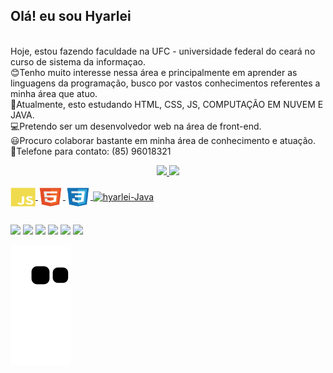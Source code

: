## Olá! eu sou Hyarlei
<br>Hoje, estou fazendo faculdade na UFC - universidade federal do ceará no curso de sistema da informaçao.
<br>😊Tenho muito interesse nessa área e principalmente em aprender as linguagens da programação, busco por vastos conhecimentos referentes a minha área que atuo.
<br>🌱Atualmente, esto estudando HTML, CSS, JS, COMPUTAÇÃO EM NUVEM E JAVA.
<br>💻Pretendo ser um desenvolvedor web na área de front-end.
<br>😃Procuro colaborar bastante em minha área de conhecimento e atuação.
<br>📱Telefone para contato: (85) 96018321




<div align="center">
  <a href="https://github.com/hyarlei/hyarlei">
  <img height="180em" src="https://github-readme-stats.vercel.app/api?username=hyarlei&show_icons=true&theme=dracula&include_all_commits=true&count_private=true"/>
  <img height="180em" src="https://github-readme-stats.vercel.app/api/top-langs/?username=hyarlei&layout=compact&langs_count=7&theme=dracula"/>
</div>
<div style="display: inline_block"><br>
  <img align="center" alt="hyarlei-Js" height="30" width="40" src="https://raw.githubusercontent.com/devicons/devicon/master/icons/javascript/javascript-plain.svg">
  <img align="center" alt="hyarlei-HTML" height="30" width="40" src="https://raw.githubusercontent.com/devicons/devicon/master/icons/html5/html5-original.svg">
  <img align="center" alt="hyarlei-CSS" height="30" width="40" src="https://raw.githubusercontent.com/devicons/devicon/master/icons/css3/css3-original.svg">
  <img align="center" alt="hyarlei-Java" height="30" width="40" src="https://cdn.jsdelivr.net/gh/devicons/devicon/icons/adonisjs/adonisjs-original.svg" >
</div>
  
  ##
 
<div> 
   <a href="https://telegram.com/hyarlei" target="_blank"><img src="https://img.shields.io/badge/Telegram-2CA5E0?style=for-the-badge&logo=telegram&logoColor=white" target="_blank"></a>
   <a href="https://whatsapp.com/~hyarlei" target="_blank"><img src="https://img.shields.io/badge/WhatsApp-25D366?style=for-the-badge&logo=whatsapp&logoColor=white" target="_blank"></a>
  <a href="https://instagram.com/_hyarleisilva" target="_blank"><img src="https://img.shields.io/badge/-Instagram-%23E4405F?style=for-the-badge&logo=instagram&logoColor=white" target="_blank"></a>
 <a href="https://discord.gg/pDbY76q8Qf" target="_blank"><img src="https://img.shields.io/badge/Discord-7289DA?style=for-the-badge&logo=discord&logoColor=white" target="_blank"></a> 
  <a href = "hyarleysf@gmail.com"><img src="https://img.shields.io/badge/Gmail-D14836?style=for-the-badge&logo=gmail&logoColor=white" target="_blank"></a>
  <a href="https://www.linkedin.com/in/hyarley-silva-freitas-b279b5250" target="_blank"><img src="https://img.shields.io/badge/-LinkedIn-%230077B5?style=for-the-badge&logo=linkedin&logoColor=white" target="_blank"></a> 

  ![Snake animation](https://github.com/rafaballerini/rafaballerini/blob/output/github-contribution-grid-snake.svg)
 
</div>
